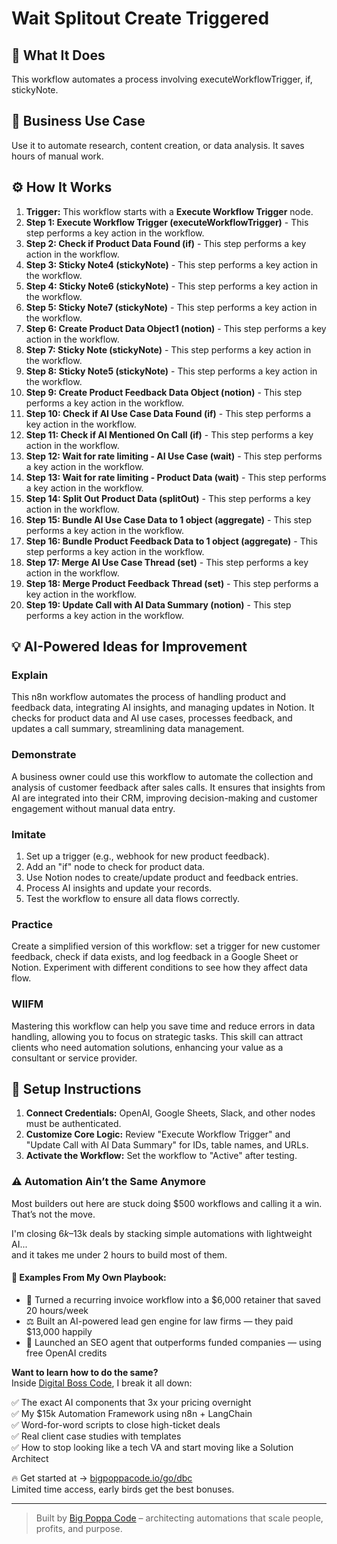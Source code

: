 # Wait Splitout Create Triggered

## 🚀 What It Does
This workflow automates a process involving executeWorkflowTrigger, if, stickyNote.

## 💼 Business Use Case
Use it to automate research, content creation, or data analysis. It saves hours of manual work.

## ⚙️ How It Works
1.  **Trigger:** This workflow starts with a **Execute Workflow Trigger** node.
2. **Step 1: Execute Workflow Trigger (executeWorkflowTrigger)** - This step performs a key action in the workflow.
3. **Step 2: Check if Product Data Found (if)** - This step performs a key action in the workflow.
4. **Step 3: Sticky Note4 (stickyNote)** - This step performs a key action in the workflow.
5. **Step 4: Sticky Note6 (stickyNote)** - This step performs a key action in the workflow.
6. **Step 5: Sticky Note7 (stickyNote)** - This step performs a key action in the workflow.
7. **Step 6: Create Product Data Object1 (notion)** - This step performs a key action in the workflow.
8. **Step 7: Sticky Note (stickyNote)** - This step performs a key action in the workflow.
9. **Step 8: Sticky Note5 (stickyNote)** - This step performs a key action in the workflow.
10. **Step 9: Create Product Feedback Data Object (notion)** - This step performs a key action in the workflow.
11. **Step 10: Check if AI Use Case Data Found (if)** - This step performs a key action in the workflow.
12. **Step 11: Check if AI Mentioned On Call (if)** - This step performs a key action in the workflow.
13. **Step 12: Wait for rate limiting - AI Use Case (wait)** - This step performs a key action in the workflow.
14. **Step 13: Wait for rate limiting - Product Data (wait)** - This step performs a key action in the workflow.
15. **Step 14: Split Out Product Data (splitOut)** - This step performs a key action in the workflow.
16. **Step 15: Bundle AI Use Case Data to 1 object (aggregate)** - This step performs a key action in the workflow.
17. **Step 16: Bundle Product Feedback Data to 1 object (aggregate)** - This step performs a key action in the workflow.
18. **Step 17: Merge AI Use Case Thread (set)** - This step performs a key action in the workflow.
19. **Step 18: Merge Product Feedback Thread (set)** - This step performs a key action in the workflow.
20. **Step 19: Update Call with AI Data Summary (notion)** - This step performs a key action in the workflow.

## 💡 AI-Powered Ideas for Improvement
### Explain
This n8n workflow automates the process of handling product and feedback data, integrating AI insights, and managing updates in Notion. It checks for product data and AI use cases, processes feedback, and updates a call summary, streamlining data management.

### Demonstrate
A business owner could use this workflow to automate the collection and analysis of customer feedback after sales calls. It ensures that insights from AI are integrated into their CRM, improving decision-making and customer engagement without manual data entry.

### Imitate
1. Set up a trigger (e.g., webhook for new product feedback).
2. Add an "if" node to check for product data.
3. Use Notion nodes to create/update product and feedback entries.
4. Process AI insights and update your records.
5. Test the workflow to ensure all data flows correctly.

### Practice
Create a simplified version of this workflow: set a trigger for new customer feedback, check if data exists, and log feedback in a Google Sheet or Notion. Experiment with different conditions to see how they affect data flow.

### WIIFM
Mastering this workflow can help you save time and reduce errors in data handling, allowing you to focus on strategic tasks. This skill can attract clients who need automation solutions, enhancing your value as a consultant or service provider.

## 🔧 Setup Instructions
1. **Connect Credentials:** OpenAI, Google Sheets, Slack, and other nodes must be authenticated.
2. **Customize Core Logic:** Review "Execute Workflow Trigger" and "Update Call with AI Data Summary" for IDs, table names, and URLs.
3. **Activate the Workflow:** Set the workflow to "Active" after testing.

### ⚠️ Automation Ain’t the Same Anymore

Most builders out here are stuck doing $500 workflows and calling it a win.  
That’s not the move.  

I'm closing $6k–$13k deals by stacking simple automations with lightweight AI...  
and it takes me under 2 hours to build most of them.

#### 🧠 Examples From My Own Playbook:
- 🔁 Turned a recurring invoice workflow into a $6,000 retainer that saved 20 hours/week  
- ⚖️ Built an AI-powered lead gen engine for law firms — they paid $13,000 happily  
- 🚀 Launched an SEO agent that outperforms funded companies — using free OpenAI credits  

**Want to learn how to do the same?**  
Inside [Digital Boss Code](https://bigpoppacode.io/go/dbc), I break it all down:

✅ The exact AI components that 3x your pricing overnight  
✅ My $15k Automation Framework using n8n + LangChain  
✅ Word-for-word scripts to close high-ticket deals  
✅ Real client case studies with templates  
✅ How to stop looking like a tech VA and start moving like a Solution Architect  

🔥 Get started at → [bigpoppacode.io/go/dbc](https://bigpoppacode.io/go/dbc)  
Limited time access, early birds get the best bonuses.

---
> Built by [Big Poppa Code](https://bigpoppacode.io) – architecting automations that scale people, profits, and purpose.
